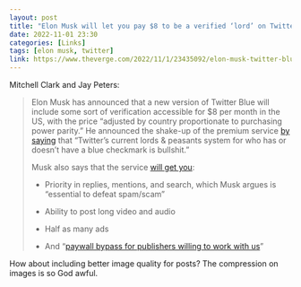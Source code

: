 ```yaml
---
layout: post
title: "Elon Musk will let you pay $8 to be a verified ‘lord’ on Twitter"
date: 2022-11-01 23:30
categories: [Links]
tags: [elon musk, twitter]
link: https://www.theverge.com/2022/11/1/23435092/elon-musk-twitter-blue-verification-cost-ads-search
---
```


Mitchell Clark and Jay Peters:

>Elon Musk has announced that a new version of Twitter Blue will include some sort of verification accessible for $8 per month in the US, with the price “adjusted by country proportionate to purchasing power parity.” He announced the shake-up of the premium service [by saying](https://twitter.com/elonmusk/status/1587498907336118274) that “Twitter’s current lords & peasants system for who has or doesn’t have a blue checkmark is bullshit.”
>
>Musk also says that the service [will get you](https://twitter.com/elonmusk/status/1587500060853424129):
>
> - Priority in replies, mentions, and search, which Musk argues is “essential to defeat spam/scam”
>
> - Ability to post long video and audio
>
> - Half as many ads
>
> - And “[paywall bypass for publishers willing to work with us](https://twitter.com/elonmusk/status/1587500624098246656)”

How about including better image quality for posts? The compression on images is so God awful.
